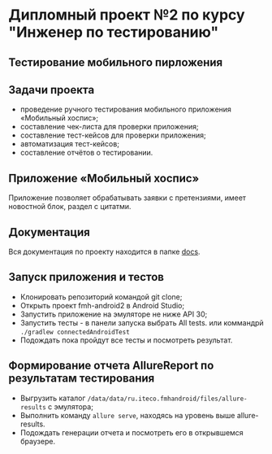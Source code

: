 # Дипломный проект №2 по курсу "Инженер по тестированию"
## Тестирование мобильного пирложения

## Задачи проекта
- проведение ручного тестирования мобильного приложения «Мобильный хоспис»;
- составление чек-листа для проверки приложения;
- составление тест-кейсов для проверки приложения;
- автоматизация тест-кейсов;
- составление отчётов о тестировании.

## Приложение «Мобильный хоспис»
Приложение позволяет обрабатывать заявки с претензиями, имеет новоcтной блок, раздел с цитатми.

## Документация
Вся документация по проекту находится в папке [docs](docs\check-cases.xlsx).

## Запуск приложения и тестов
- Клонировать репозиторий командой git clone;
- Открыть проект fmh-android2 в Android Studio;
- Запустить приложение на эмуляторе не ниже API 30;
- Запустить тесты - в панели запуска выбрать  Аll tests. 
или  коммандрй ```./gradlew connectedAndroidTest```
- Подождать пока пройдут все тесты и посмотреть результат.

## Формирование отчета AllureReport по результатам тестирования
- Выгрузить каталог ```/data/data/ru.iteco.fmhandroid/files/allure-results``` с эмулятора;
- Выполнить команду ```allure serve```, находясь на уровень выше allure-results.
- Подождать генерации отчета и посмотреть его в открывшемся браузере.